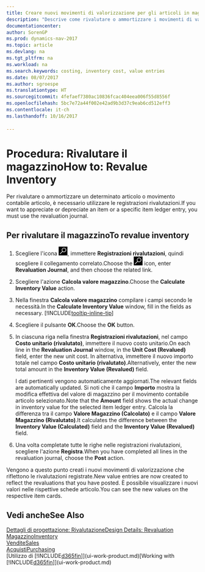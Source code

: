```yaml
---
title: Creare nuovi movimenti di valorizzazione per gli articoli in magazzino
description: "Descrive come rivalutare o ammortizzare i movimenti di valorizzazione di uno o più articoli in magazzino registrandone il corrente valore calcolato."
documentationcenter: 
author: SorenGP
ms.prod: dynamics-nav-2017
ms.topic: article
ms.devlang: na
ms.tgt_pltfrm: na
ms.workload: na
ms.search.keywords: costing, inventory cost, value entries
ms.date: 08/07/2017
ms.author: sgroespe
ms.translationtype: HT
ms.sourcegitcommit: 4fefaef7380ac10836fcac404eea006f55d8556f
ms.openlocfilehash: 5bc7e72a44f002e42ad9b3d37c9eab6cd512eff3
ms.contentlocale: it-ch
ms.lasthandoff: 10/16/2017

---
```

# <a name="how-to-revalue-inventory"></a><span data-ttu-id="07c46-103">Procedura: Rivalutare il magazzino</span><span class="sxs-lookup"><span data-stu-id="07c46-103">How to: Revalue Inventory</span></span>
<span data-ttu-id="07c46-104">Per rivalutare o ammortizzare un determinato articolo o movimento contabile articolo, è necessario utilizzare le registrazioni rivalutazioni.</span><span class="sxs-lookup"><span data-stu-id="07c46-104">If you want to appreciate or depreciate an item or a specific item ledger entry, you must use the revaluation journal.</span></span>

## <a name="to-revalue-inventory"></a><span data-ttu-id="07c46-105">Per rivalutare il magazzino</span><span class="sxs-lookup"><span data-stu-id="07c46-105">To revalue inventory</span></span>
1. <span data-ttu-id="07c46-106">Scegliere l'icona ![Cerca pagina o report](media/ui-search/search_small.png "icona Cerca pagina o report"), immettere **Registrazioni rivalutazioni**, quindi scegliere il collegamento correlato.</span><span class="sxs-lookup"><span data-stu-id="07c46-106">Choose the ![Search for Page or Report](media/ui-search/search_small.png "Search for Page or Report icon") icon, enter **Revaluation Journal**, and then choose the related link.</span></span>
2. <span data-ttu-id="07c46-107">Scegliere l'azione **Calcola valore magazzino**.</span><span class="sxs-lookup"><span data-stu-id="07c46-107">Choose the **Calculate Inventory Value** action.</span></span>
3. <span data-ttu-id="07c46-108">Nella finestra **Calcola valore magazzino** compilare i campi secondo le necessità.</span><span class="sxs-lookup"><span data-stu-id="07c46-108">In the **Calculate Inventory Value** window, fill in the fields as necessary.</span></span> [!INCLUDE[tooltip-inline-tip](includes/tooltip-inline-tip_md.md)]
4. <span data-ttu-id="07c46-109">Scegliere il pulsante **OK**.</span><span class="sxs-lookup"><span data-stu-id="07c46-109">Choose the **OK** button.</span></span>
5. <span data-ttu-id="07c46-110">In ciascuna riga nella finestra **Registrazioni rivalutazioni**, nel campo **Costo unitario (rivalutato)**, immettere il nuovo costo unitario.</span><span class="sxs-lookup"><span data-stu-id="07c46-110">On each line in the **Revaluation Journal** window, in the **Unit Cost (Revalued)** field, enter the new unit cost.</span></span> <span data-ttu-id="07c46-111">In alternativa, immettere il nuovo importo totale nel campo **Costo unitario (rivalutato)**.</span><span class="sxs-lookup"><span data-stu-id="07c46-111">Alternatively, enter the new total amount in the **Inventory Value (Revalued)** field.</span></span>

    <span data-ttu-id="07c46-112">I dati pertinenti vengono automaticamente aggiornati.</span><span class="sxs-lookup"><span data-stu-id="07c46-112">The relevant fields are automatically updated.</span></span> <span data-ttu-id="07c46-113">Si noti che il campo **Importo** mostra la modifica effettiva del valore di magazzino per il movimento contabile articolo selezionato.</span><span class="sxs-lookup"><span data-stu-id="07c46-113">Note that the **Amount** field shows the actual change in inventory value for the selected item ledger entry.</span></span> <span data-ttu-id="07c46-114">Calcola la differenza tra il campo **Valore Magazzino (Calcolato)** e il campo **Valore Magazzino (Rivalutato)**.</span><span class="sxs-lookup"><span data-stu-id="07c46-114">It calculates the difference between the **Inventory Value (Calculated)** field and the **Inventory Value (Revalued)** field.</span></span>
6. <span data-ttu-id="07c46-115">Una volta completate tutte le righe nelle registrazioni rivalutazioni, scegliere l'azione **Registra**.</span><span class="sxs-lookup"><span data-stu-id="07c46-115">When you have completed all lines in the revaluation journal, choose the **Post** action.</span></span>

<span data-ttu-id="07c46-116">Vengono a questo punto creati i nuovi movimenti di valorizzazione che riflettono le rivalutazioni registrate.</span><span class="sxs-lookup"><span data-stu-id="07c46-116">New value entries are now created to reflect the revaluations that you have posted.</span></span> <span data-ttu-id="07c46-117">È possibile visualizzare i nuovi valori nelle rispettive schede articolo.</span><span class="sxs-lookup"><span data-stu-id="07c46-117">You can see the new values on the respective item cards.</span></span>

## <a name="see-also"></a><span data-ttu-id="07c46-118">Vedi anche</span><span class="sxs-lookup"><span data-stu-id="07c46-118">See Also</span></span>
[<span data-ttu-id="07c46-119">Dettagli di progettazione: Rivalutazione</span><span class="sxs-lookup"><span data-stu-id="07c46-119">Design Details: Revaluation</span></span>](design-details-revaluation.md)  
[<span data-ttu-id="07c46-120">Magazzino</span><span class="sxs-lookup"><span data-stu-id="07c46-120">Inventory</span></span>](inventory-manage-inventory.md)  
[<span data-ttu-id="07c46-121">Vendite</span><span class="sxs-lookup"><span data-stu-id="07c46-121">Sales</span></span>](sales-manage-sales.md)  
[<span data-ttu-id="07c46-122">Acquisti</span><span class="sxs-lookup"><span data-stu-id="07c46-122">Purchasing</span></span>](purchasing-manage-purchasing.md)  
<span data-ttu-id="07c46-123">[Utilizzo di [!INCLUDE[d365fin](includes/d365fin_md.md)]](ui-work-product.md)</span><span class="sxs-lookup"><span data-stu-id="07c46-123">[Working with [!INCLUDE[d365fin](includes/d365fin_md.md)]](ui-work-product.md)</span></span>

